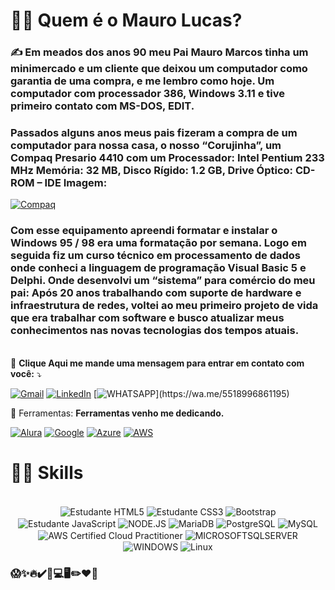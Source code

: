 # 👨‍💻  Quem é o Mauro Lucas?
### ✍️ Em meados dos anos 90 meu Pai Mauro Marcos tinha um minimercado e um cliente que deixou um computador como garantia de uma compra, e me lembro como hoje. Um computador com processador 386, Windows 3.11 e tive primeiro contato com MS-DOS, EDIT.
###  Passados alguns anos meus pais fizeram a compra de um computador para nossa casa, o nosso “Corujinha”, um Compaq Presario 4410 com um Processador: Intel Pentium 233 MHz Memória: 32 MB, Disco Rígido: 1.2 GB, Drive Óptico: CD-ROM – IDE Imagem: 
[![Compaq](https://img.shields.io/badge/Compaq-PC-brightgreen)](http://museuvirtual.unipar.br/archives/compaq-presario-4410)

###  Com esse equipamento apreendi formatar e instalar o Windows 95 / 98 era uma formatação por semana. Logo em seguida fiz um curso técnico em processamento de dados onde conheci a linguagem de programação Visual Basic 5 e Delphi. Onde desenvolvi um “sistema” para comércio do meu pai: Após 20 anos trabalhando com suporte de hardware e infraestrutura de redes, voltei ao meu primeiro projeto de vida que era trabalhar com software e busco atualizar meus conhecimentos nas novas tecnologias dos tempos atuais.
<br>
  💌 <strong> Clique Aqui me mande uma mensagem para entrar em contato com você:</strong> ⤵️
  
  [![Gmail](https://img.shields.io/badge/Gmail-D14836?style=for-the-badge&logo=gmail&logoColor=white)](mailto:maurolucasesteves@gmail.com)
  [![LinkedIn](https://img.shields.io/badge/LinkedIn-0077B5?style=for-the-badge&logo=linkedin&logoColor=white)](https://www.linkedin.com/in/maurolucasesteves)
  [![WHATSAPP](https://img.shields.io/badge/WhatsApp-25D366?style=for-the-badge&logo=whatsapp&logoColor=white")](https://wa.me/5518996861195)

  💼 Ferramentas: <strong> Ferramentas venho me dedicando.</strong>

[![Alura](https://avatars.githubusercontent.com/u/4975968?s=35&v=40)](https://cursos.alura.com.br/user/maurolucasesteves)
[![Google](https://img.shields.io/badge/Google_Cloud-4285F4?style=for-the-badge&logo=google-cloud&logoColor=white)](https://www.cloudskillsboost.google/public_profiles/543bb36a-e60c-46ca-8705-f7b8c25147dc)
[![Azure](https://img.shields.io/badge/Microsoft_Azure-0089D6?style=for-the-badge&logo=microsoft-azure&logoColor=white)](https://learn.microsoft.com/pt-br/users/maurolucasesteves/)
[![AWS](https://img.shields.io/badge/Amazon_AWS-232F3E?style=for-the-badge&logo=amazon-aws&logoColor=white)](https://www.credly.com/badges/96a545a9-074a-46ee-9c87-0027c00abb40/linked_in_profile)


# 👨‍💻 Skills
<div align="center" style="display: inline-block;"><br/>
    <img align="center" src="https://img.shields.io/badge/HTML5-E34F26?style=for-the-badge&logo=html5&logoColor=white" alt="Estudante HTML5">
    <img align="center" src="https://img.shields.io/badge/CSS3-1572B6?style=for-the-badge&logo=css3&logoColor=white" alt="Estudante CSS3">
    <img align="center" src="https://img.shields.io/badge/Bootstrap-563D7C?style=for-the-badge&logo=bootstrap&logoColor=white" alt="Bootstrap">
    <img align="center" src="https://img.shields.io/badge/JavaScript-F7DF1E?style=for-the-badge&logo=javascript&logoColor=black" alt="Estudante JavaScript">
    <img align="center" src="https://img.shields.io/badge/Node.js-43853D?style=for-the-badge&logo=node.js&logoColor=white" alt="NODE.JS">
    <img align="center" src="https://img.shields.io/badge/MariaDB-01529E?style=for-the-badge&logo=mariadb&logoColor=white" alt="MariaDB">
    <img align="center" src="https://img.shields.io/badge/PostgreSQL-316192?style=for-the-badge&logo=postgresql&logoColor=white" alt="PostgreSQL">
    <img align="center" src="https://img.shields.io/badge/MySQL-00000F?style=for-the-badge&logo=mysql&logoColor=white" alt="MySQL">
    <img align="center" src="https://img.shields.io/badge/Amazon_AWS-232F3E?style=for-the-badge&logo=amazon-aws&logoColor=white" alt="AWS Certified Cloud Practitioner">
    <img align="center" src="https://img.shields.io/badge/Microsoft_SQL_Server-CC2927?style=for-the-badge&logo=microsoft-sql-server&logoColor=white" alt="MICROSOFTSQLSERVER">
    <img align="center" src="https://img.shields.io/badge/Windows-017AD7?style=for-the-badge&logo=windows&logoColor=white" alt="WINDOWS">
    <img align="center" src="https://img.shields.io/badge/Linux-E34F26?style=for-the-badge&logo=linux&logoColor=black" alt="Linux">
</div></br>

### 😱✨🔥✔️🔋💻🖥️✏️❤️💚    

